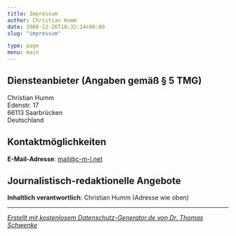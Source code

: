 ```yaml
---
title: Impressum
author: Christian Humm
date: 2008-12-26T10:32:14+00:00
slug: "impressum"

type: page
menu: main
---
```

## Diensteanbieter (Angaben gemäß § 5 TMG)

Christian Humm\
Edenstr. 17\
66113 Saarbrücken\
Deutschland

## Kontaktmöglichkeiten

**E-Mail-Adresse**: mail@c-m-l.net

## Journalistisch-redaktionelle Angebote

**Inhaltlich verantwortlich**: Christian Humm (Adresse wie oben)

---

_[Erstellt mit kostenlosem Datenschutz-Generator.de von Dr. Thomas Schwenke](https://datenschutz-generator.de/)_
